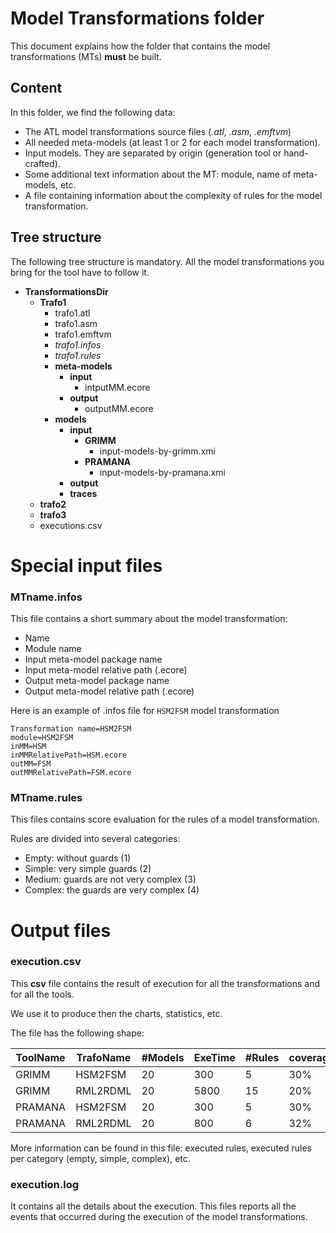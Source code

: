 # Model Transformations folder

This document explains how the folder that contains the model transformations (MTs) **must** be built.

## Content

In this folder, we find the following data:

- The ATL model transformations source files (*.atl*, *.asm*, *.emftvm*)
- All needed meta-models (at least 1 or 2 for each model transformation).
- Input models. They are separated by origin (generation tool or hand-crafted).
- Some additional text information about the MT: module, name of meta-models, etc.
- A file containing information about the complexity of rules for the model transformation.

## Tree structure

The following tree structure is mandatory. All the model transformations you bring for the tool have to follow it.

- **TransformationsDir**
	- **Trafo1**
		- trafo1.atl
		- trafo1.asm
		- trafo1.emftvm
		- *trafo1.infos*
		- *trafo1.rules*
		- **meta-models**
			- **input**
				- intputMM.ecore
			- **output**
				- outputMM.ecore
		- **models**
			- **input**
				- **GRIMM**
					- input-models-by-grimm.xmi
				- **PRAMANA**
					- input-models-by-pramana.xmi	
			- **output**
			- **traces**
	- **trafo2**
	- **trafo3**					
	- executions.csv

# Special input files

### MTname.infos

This file contains a short summary about the model transformation:

- Name
- Module name
- Input meta-model package name
- Input meta-model relative path (.ecore)
- Output meta-model package name
- Output meta-model relative path (.ecore)

Here is an example of .infos file for  `HSM2FSM` model transformation

```
Transformation name=HSM2FSM
module=HSM2FSM
inMM=HSM
inMMRelativePath=HSM.ecore
outMM=FSM
outMMRelativePath=FSM.ecore
```

### MTname.rules

This files contains score evaluation for the rules of a model transformation.

Rules are divided into several categories:

- Empty: without guards (1)
- Simple: very simple guards (2)
- Medium: guards are not very complex (3) 
- Complex: the guards are very complex (4)


# Output files

### execution.csv

This **csv** file contains the result of execution for all the transformations and for all the tools.

We use it to produce then the charts, statistics, etc.

The file has the following shape:


| ToolName | TrafoName | #Models | ExeTime | #Rules | coverage |
|----------|-----------|---------|---------|--------|----------|
| GRIMM    | HSM2FSM   | 20      | 300     | 5      | 30%      |
| GRIMM    | RML2RDML  | 20      | 5800    | 15     | 20%      |
| PRAMANA  | HSM2FSM   | 20      | 300     | 5      | 30%      |
| PRAMANA  | RML2RDML  | 20      | 800     | 6      | 32%      |

More information can be found in this file: executed rules, executed rules per category (empty, simple, complex), etc. 

### execution.log

It contains all the details about the execution. This files reports all the events that occurred during the execution of the model transformations.
